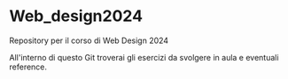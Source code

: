 # Web_design2024
Repository per il corso di Web Design 2024

All'interno di questo Git troverai gli esercizi da svolgere in aula e eventuali reference.

